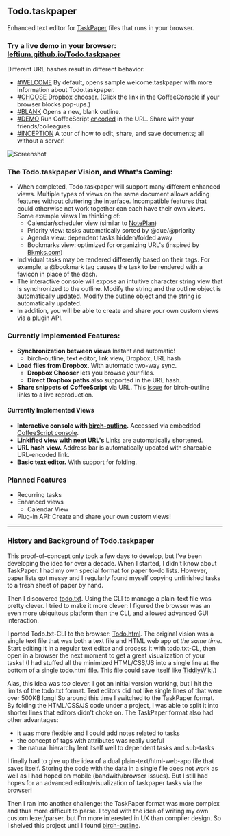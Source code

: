 ## Todo.taskpaper

Enhanced text editor for [TaskPaper](http://www.taskpaper.com/) files that runs in your browser.


### Try a live demo in your browser: [leftium.github.io/Todo.taskpaper](https://leftium.github.io/Todo.taskpaper/)

Different URL hashes result in different behavior:

- [#WELCOME][WELCOME] By default, opens sample welcome.taskpaper with more information about Todo.taskpaper.
- [#CHOOSE][CHOOSE] Dropbox chooser. (Click the link in the CoffeeConsole if your browser blocks pop-ups.)
- [#BLANK][BLANK] Opens a new, blank outline.
- [#DEMO][DEMO] Run CoffeeScript [encoded][encoded] in the URL. Share with your friends/colleagues.
- [#INCEPTION][INCEPTION] A tour of how to edit, share, and save documents; all without a server!

[WELCOME]: https://leftium.github.io/Todo.taskpaper
[CHOOSE]: https://leftium.github.io/Todo.taskpaper/#CHOOSE
[BLANK]: https://leftium.github.io/Todo.taskpaper/#BLANK
[DEMO]: https://leftium.github.io/Todo.taskpaper/#DEMO&cs=%3E%20s%20%3D%20%22I%27m%20CoffeeScript%20from%20the%20Todo.taskpaper%20URL%20hash!%22%0A%3E%20alert%20s%3B%20s
[INCEPTION]: https://leftium.github.io/Todo.taskpaper/#INCEPTION

[encoded]: http://meyerweb.com/eric/tools/dencoder/

![Screenshot](http://leftium.github.io/Todo.taskpaper/Todo.taskpaper.screenshot.png?20161119)


### The Todo.taskpaper Vision, and What's Coming:

- When completed, Todo.taskpaper will support many different enhanced views. Multiple types of views on the same document allows adding features without cluttering the interface. Incompatible features that could otherwise not work together can each have their own views. Some example views I'm thinking of:
	- Calendar/scheduler view (similar to [NotePlan][noteplan])
	- Priority view: tasks automatically sorted by @due/@priority
	- Agenda view: dependent tasks hidden/folded away
	- Bookmarks view: optimized for organizing URL's (inspired by [Bkmks.com][bkmks])
- Individual tasks may be rendered differently based on their tags. For example, a @bookmark tag causes the task to be rendered with a favicon in place of the dash.
- The interactive console will expose an intuitive character string view that is synchronized to the outline. Modify the string and the outline object is automatically updated. Modify the outline object and the string is automatically updated.
- In addition, you will be able to create and share your own custom views via a plugin API.

### Currently Implemented Features:

- **Synchronization between views** Instant and automatic!
	- birch-outline, text editor, link view, Dropbox, URL hash 
- **Load files from Dropbox.** With automatic two-way sync.
	- **Dropbox Chooser** lets you browse your files.
	- **Direct Dropbox paths** also supported in the URL hash.  
- **Share snippets of CoffeeScript** via URL. This [issue](https://github.com/jessegrosjean/birch-outline/issues/3) for birch-outline links to a live reproduction.

#### Currently Implemented Views
- **Interactive console with [birch-outline][birch-outline].** Accessed via embedded [CoffeeScript console][cs-repl].
- **Linkified view with neat URL's** Links are automatically shortened.
- **URL hash view.** Address bar is automatically updated with shareable URL-encoded link.
- **Basic text editor.** With support for folding.

### Planned Features

- Recurring tasks
- Enhanced views
	- Calendar View
- Plug-in API: Create and share your own custom views! 


---

### History and Background of Todo.taskpaper

This proof-of-concept only took a few days to develop, but I've been developing the idea for over a decade. When I started, I didn't know about TaskPaper. I had my own special format for paper to-do lists. However, paper lists got messy and I regularly found myself copying unfinished tasks to a fresh sheet of paper by hand.

Then I discovered [todo.txt](http://www.todotxt.com/). Using the CLI to manage a plain-text file was pretty clever. I tried to make it more clever: I figured the browser was an even more ubiquitous platform than the CLI, and allowed advanced GUI interaction.

I ported Todo.txt-CLI to the browser: [Todo.html](https://github.com/Leftium/todo.html). The original vision was a single text file that was both a text file and HTML web app *at the same time*. Start editing it in a regular text editor and process it with todo.txt-CL, then open in a browser the next moment to get a great visualization of your tasks! (I had stuffed all the minimized HTML/CSS/JS into a single line at the bottom of a single todo.html file. This file could save itself like [TiddlyWiki](http://tiddlywiki.com/).)

Alas, this idea was *too* clever. I got an initial version working, but I hit the limits of the todo.txt format. Text editors did not like single lines of that were over 500KB long! So around this time I switched to the TaskPaper format. By folding the HTML/CSS/JS code under a project, I was able to split it into shorter lines that editors didn't choke on. The TaskPaper format also had other advantages:

- it was more flexible and I could add notes related to tasks
- the concept of tags with attributes was really useful
- the natural hierarchy lent itself well to dependent tasks and sub-tasks

I finally had to give up the idea of a dual plain-text/html-web-app file that saves itself. Storing the code with the data in a single file does not work as well as I had hoped on mobile (bandwith/browser issues). But I still had hopes for an advanced editor/visualization of taskpaper tasks via the browser!

Then I ran into another challenge: the TaskPaper format was more complex and thus more difficult to parse. I toyed with the idea of writing my own custom lexer/parser, but I'm more interested in UX than compiler design. So I shelved this project until I found [birch-outline](https://github.com/jessegrosjean/birch-outline).




[birch-outline]: http://github.com/jessegrosjean/birch-outline
[cs-repl]: http://larryng.github.io/coffeescript-repl
[noteplan]: http://noteplan.co
[bkmks]: http://Bkmks.com